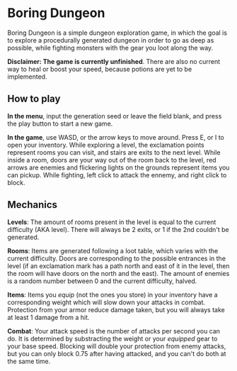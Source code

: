 # Boring Dungeon
Boring Dungeon is a simple dungeon exploration game, in which the goal is to
explore a procedurally generated dungeon in order to go as deep as possible, while
fighting monsters with the gear you loot along the way.

**Disclaimer: The game is currently unfinished**. There are also no current way to
heal or boost your speed, because potions are yet to be implemented.

## How to play
**In the menu**, input the generation seed or leave the field blank, and press the
play button to start a new game.

**In the game**, use WASD, or the arrow keys to move around. Press E, or I to open
your inventory. While exploring a level, the exclamation points represent rooms you
can visit, and stairs are exits to the next level. While inside a room, doors are
your way out of the room back to the level, red arrows are enemies and flickering
lights on the grounds represent items you can pickup. While fighting, left click to
attack the ennemy, and right click to block.

## Mechanics
**Levels**: The amount of rooms present in the level is equal to the current
difficulty (AKA level). There will always be 2 exits, or 1 if the 2nd couldn't be
generated.

**Rooms**: Items are generated following a loot table, which varies with the current
difficulty. Doors are corresponding to the possible entrances in the level (if an
exclamation mark has a path north and east of it in the level, then the room will
have doors on the north and the east). The amount of enemies is a random number
between 0 and the current difficulty, halved.

**Items**: Items you *equip* (not the ones you store) in your inventory have a
corresponding weight which will slow down your attacks in combat. Protection from
your armor reduce damage taken, but you will always take at least 1 damage from a
hit.

**Combat**: Your attack speed is the number of attacks per second you can do. It is
determined by substracting the weight or your *equipped* gear to your base speed.
Blocking will double your protection from enemy attacks, but you can only block 0.75
after having attacked, and you can't do both at the same time.
